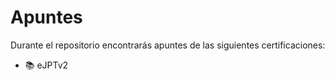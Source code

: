 # Apuntes

Durante el repositorio encontrarás apuntes de las siguientes certificaciones:

- 📚 eJPTv2
